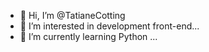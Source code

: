 - 👋 Hi, I’m @TatianeCotting
- 👀 I’m interested in development front-end...
- 🌱 I’m currently learning Python ...


<!---
TatianeCotting/TatianeCotting is a ✨ special ✨ repository because its `README.md` (this file) appears on your GitHub profile.
You can click the Preview link to take a look at your changes.
--->
